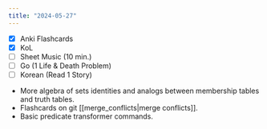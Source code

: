 ```yaml
---
title: "2024-05-27"
---
```


- [x] Anki Flashcards
- [x] KoL
- [ ] Sheet Music (10 min.)
- [ ] Go (1 Life & Death Problem)
- [ ] Korean (Read 1 Story)

* More algebra of sets identities and analogs between membership tables and truth tables.
* Flashcards on git [[merge_conflicts|merge conflicts]].
* Basic predicate transformer commands.